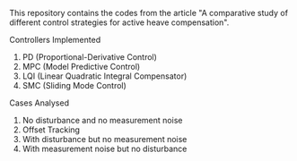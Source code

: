 
This repository contains the codes from the article  "A comparative study of different control strategies for active heave compensation".

Controllers Implemented

1. PD (Proportional-Derivative Control)
2. MPC (Model Predictive Control)
3. LQI (Linear Quadratic Integral Compensator)
4. SMC (Sliding Mode Control)

Cases Analysed

1. No disturbance and no measurement noise
2. Offset Tracking
3. With disturbance but no measurement noise
4. With measurement noise but no disturbance
